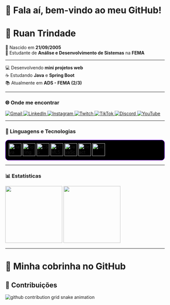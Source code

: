 

# 👋 Fala aí, bem-vindo ao meu GitHub!  

# 🚀 Ruan Trindade  

🎂 Nascido em **21/09/2005**  
📖 Estudante de **Análise e Desenvolvimento de Sistemas** na **FEMA**  

---

💻 Desenvolvendo **mini projetos web**  
☕ Estudando **Java** e **Spring Boot**  
📚 Atualmente em **ADS - FEMA (2/3)**  


---


### 🌐 Onde me encontrar  

<div align="left">

<a href="mailto:seuemail@gmail.com" target="_blank">
  <img alt="Gmail" title="Me chama no e-mail" src="https://img.shields.io/badge/-Gmail-D14836?style=for-the-badge&logo=gmail&logoColor=white"/>
</a>
<a href="https://www.linkedin.com/in/seu-usuario/" target="_blank">
  <img alt="LinkedIn" title="Conecte-se comigo" src="https://img.shields.io/badge/-LinkedIn-0077B5?style=for-the-badge&logo=linkedin&logoColor=white"/>
</a>
<a href="https://www.instagram.com/ruanzhiito/" target="_blank">
  <img alt="Instagram" title="Me segue lá no Insta" src="https://img.shields.io/badge/-Instagram-E4405F?style=for-the-badge&logo=instagram&logoColor=white"/>
</a>
<a href="https://www.twitch.tv/seu-usuario" target="_blank">
  <img alt="Twitch" title="Live na Twitch" src="https://img.shields.io/badge/-Twitch-9146FF?style=for-the-badge&logo=twitch&logoColor=white"/>
</a>
<a href="https://www.tiktok.com/@seu-usuario" target="_blank">
  <img alt="TikTok" title="TikTok" src="https://img.shields.io/badge/-TikTok-000000?style=for-the-badge&logo=tiktok&logoColor=white"/>
</a>
<a href="https://discord.gg/seuServidor" target="_blank">
  <img alt="Discord" title="Bora trocar ideia no Discord" src="https://img.shields.io/badge/-Discord-5865F2?style=for-the-badge&logo=discord&logoColor=white"/>
</a>
<a href="https://www.youtube.com/@seu-usuario" target="_blank">
  <img alt="YouTube" title="Canal no YouTube" src="https://img.shields.io/badge/-YouTube-FF0000?style=for-the-badge&logo=youtube&logoColor=white"/>
</a>

</div>

---

### 🤖 Linguagens e Tecnologias  

<p align="left" style="background-color:#000000; padding:10px; border-radius:10px; border: 1px solid #8000FF;">
  <img alt="Java" title="Java" width="40px" src="https://cdn.jsdelivr.net/gh/devicons/devicon/icons/java/java-original.svg"/>
  <img alt="Spring" title="Spring Boot" width="40px" src="https://cdn.jsdelivr.net/gh/devicons/devicon/icons/spring/spring-original.svg"/>
  <img alt="CSS" title="CSS" width="40px" src="https://cdn.jsdelivr.net/gh/devicons/devicon/icons/css3/css3-original.svg"/>
  <img alt="HTML5" title="HTML5" width="40px" src="https://cdn.jsdelivr.net/gh/devicons/devicon/icons/html5/html5-original.svg"/>
  <img alt="JavaScript" title="JavaScript" width="40px" src="https://cdn.jsdelivr.net/gh/devicons/devicon/icons/javascript/javascript-original.svg"/>
  <img alt="React" title="React" width="40px" src="https://cdn.jsdelivr.net/gh/devicons/devicon/icons/react/react-original.svg"/>
  <img alt="Git" title="Git" width="40px" src="https://cdn.jsdelivr.net/gh/devicons/devicon/icons/git/git-original.svg"/>
</p>

---

### 📊 Estatísticas  

<p align="left">
  <img height="180em" src="https://github-readme-stats.vercel.app/api?username=RuanTrindade&show_icons=true&theme=radical&bg_color=000000&title_color=8000FF&icon_color=8A2BE2&text_color=FFFFFF&include_all_commits=true&locale=pt-br"/>
  <img height="180em" src="https://github-readme-stats.vercel.app/api/top-langs/?username=RuanTrindade&layout=compact&langs_count=9&theme=radical&bg_color=000000&title_color=8000FF&icon_color=8A2BE2&text_color=FFFFFF&custom_title=Tecnologias"/>
</p>

---

# 🐍 Minha cobrinha no GitHub


## 🐍 Contribuições


<picture align="center">
  <source media="(prefers-color-scheme: dark)" srcset="https://raw.githubusercontent.com/RuanTrindade/RuanTrindade/output/github-contribution-grid-snake.svg">
  <source media="(prefers-color-scheme: light)" srcset="https://raw.githubusercontent.com/RuanTrindade/RuanTrindade/output/github-contribution-grid-snake.svg">
  <img align="center" alt="github contribution grid snake animation" src="https://raw.githubusercontent.com/RuanTrindade/RuanTrindade/output/github-contribution-grid-snake.svg">
</picture>
